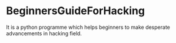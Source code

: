 # BeginnersGuideForHacking
It is a python programme which helps beginners to make desperate advancements in hacking field.
